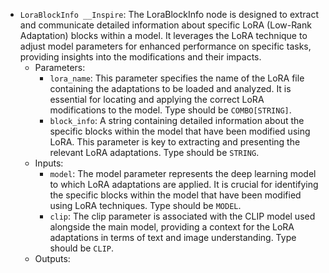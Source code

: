 - `LoraBlockInfo __Inspire`: The LoraBlockInfo node is designed to extract and communicate detailed information about specific LoRA (Low-Rank Adaptation) blocks within a model. It leverages the LoRA technique to adjust model parameters for enhanced performance on specific tasks, providing insights into the modifications and their impacts.
    - Parameters:
        - `lora_name`: This parameter specifies the name of the LoRA file containing the adaptations to be loaded and analyzed. It is essential for locating and applying the correct LoRA modifications to the model. Type should be `COMBO[STRING]`.
        - `block_info`: A string containing detailed information about the specific blocks within the model that have been modified using LoRA. This parameter is key to extracting and presenting the relevant LoRA adaptations. Type should be `STRING`.
    - Inputs:
        - `model`: The model parameter represents the deep learning model to which LoRA adaptations are applied. It is crucial for identifying the specific blocks within the model that have been modified using LoRA techniques. Type should be `MODEL`.
        - `clip`: The clip parameter is associated with the CLIP model used alongside the main model, providing a context for the LoRA adaptations in terms of text and image understanding. Type should be `CLIP`.
    - Outputs:
